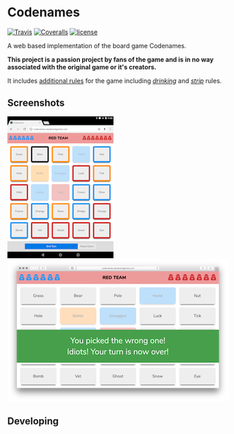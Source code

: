 # Codenames 

[![Travis](https://img.shields.io/travis/matthewtole/codenames.svg?style=flat-square)]() [![Coveralls](https://img.shields.io/coveralls/matthewtole/codenames.svg?style=flat-square)]() [![license](https://img.shields.io/github/license/matthewtole/codenames.svg?style=flat-square)]()

A web based implementation of the board game Codenames. 

**This project is a passion project by fans of the game and is in no way associated with the original game or it's creators.**

It includes [additional rules](./docs/rules.md) for the game including [*drinking*](./docs/rules.md/#drinking-rules) and [*strip*](./docs/rules.md#strip-rules) rules.

## Screenshots

![](./docs/images/controller-01.png) ![](./docs/images/viewer-01.png)

## Developing
